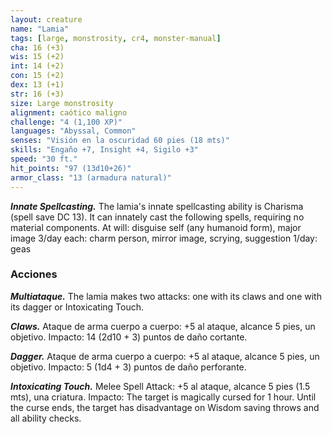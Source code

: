 ```yaml
---
layout: creature
name: "Lamia"
tags: [large, monstrosity, cr4, monster-manual]
cha: 16 (+3)
wis: 15 (+2)
int: 14 (+2)
con: 15 (+2)
dex: 13 (+1)
str: 16 (+3)
size: Large monstrosity
alignment: caótico maligno
challenge: "4 (1,100 XP)"
languages: "Abyssal, Common"
senses: "Visión en la oscuridad 60 pies (18 mts)"
skills: "Engaño +7, Insight +4, Sigilo +3"
speed: "30 ft."
hit_points: "97 (13d10+26)"
armor_class: "13 (armadura natural)"
---
```


***Innate Spellcasting.*** The lamia's innate spellcasting ability is Charisma (spell save DC 13). It can innately cast the following spells, requiring no material components. At will: disguise self (any humanoid form), major image 3/day each: charm person, mirror image, scrying, suggestion 1/day: geas

### Acciones

***Multiataque.*** The lamia makes two attacks: one with its claws and one with its dagger or Intoxicating Touch.

***Claws.*** Ataque de arma cuerpo a cuerpo: +5 al ataque, alcance 5 pies, un objetivo. Impacto: 14 (2d10 + 3) puntos de daño cortante.

***Dagger.*** Ataque de arma cuerpo a cuerpo: +5 al ataque, alcance 5 pies, un objetivo. Impacto: 5 (1d4 + 3) puntos de daño perforante.

***Intoxicating Touch.*** Melee Spell Attack: +5 al ataque, alcance 5 pies (1.5 mts), una criatura. Impacto: The target is magically cursed for 1 hour. Until the curse ends, the target has disadvantage on Wisdom saving throws and all ability checks.